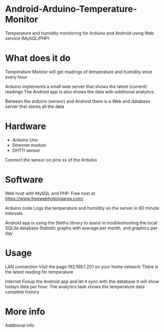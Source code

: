 # Android-Arduino-Temperature-Monitor

Temperature and humidity monitoring for Arduino and Android using Web service (MySQL/PHP)



# What does it do

Temperature Monitor will get readings of temperature and humidity ence every hour

Arduino implements a small web server that shows the latest (current) readings
The Android app is also shows the data with additional analytics

Between the arduino (sensor) and Android there is a Web and database server that stores all the data


# Hardware

* Arduino Uno
* Ethernet module
* DHT11 sensor

Connect the sensor on pins xx of the Arduino
	
# Software

Web host with MySQL and PHP.
Free host at https://www.freewebhostingarea.com/

Arduino code 
Logs the temperature and humidity on the server in 60 minute intervals

Android app is using the Stetho library to assist in troubleshooting the local SQLite database
Statistic graphs with average per month, and graphics per day


# Usage

LAN connection
Visit the page 192.168.1.201 on your home network
There is the latest reading for temperature

Internet
Fireup the Android app and let it sync with the database
It will show todays data per hour. The analytics tasb shows the temperature data complete history


# More info

Additional info
